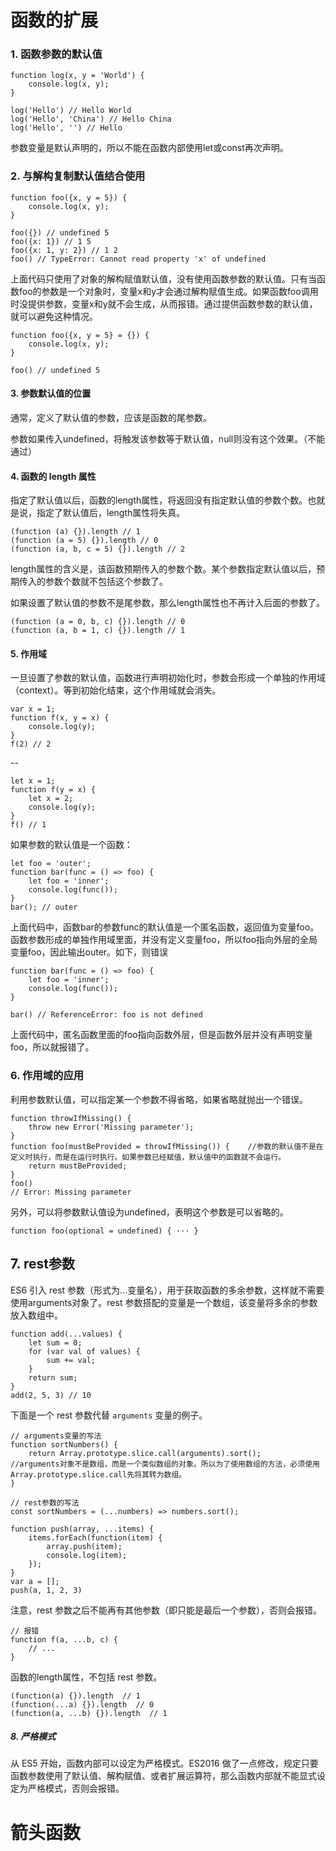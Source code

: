 # 函数的扩展

### 1. 函数参数的默认值

    function log(x, y = 'World') {
        console.log(x, y);
    }

    log('Hello') // Hello World
    log('Hello', 'China') // Hello China
    log('Hello', '') // Hello

参数变量是默认声明的，所以不能在函数内部使用let或const再次声明。

### 2. 与解构复制默认值结合使用

    function foo({x, y = 5}) {
        console.log(x, y);
    }

    foo({}) // undefined 5
    foo({x: 1}) // 1 5
    foo({x: 1, y: 2}) // 1 2
    foo() // TypeError: Cannot read property 'x' of undefined

上面代码只使用了对象的解构赋值默认值，没有使用函数参数的默认值。只有当函数foo的参数是一个对象时，变量x和y才会通过解构赋值生成。如果函数foo调用时没提供参数，变量x和y就不会生成，从而报错。通过提供函数参数的默认值，就可以避免这种情况。

    function foo({x, y = 5} = {}) {
        console.log(x, y);
    }

    foo() // undefined 5

#### 3. 参数默认值的位置

通常，定义了默认值的参数，应该是函数的尾参数。

参数如果传入undefined，将触发该参数等于默认值，null则没有这个效果。（不能通过）

#### 4. 函数的 length 属性

指定了默认值以后，函数的length属性，将返回没有指定默认值的参数个数。也就是说，指定了默认值后，length属性将失真。

    (function (a) {}).length // 1
    (function (a = 5) {}).length // 0
    (function (a, b, c = 5) {}).length // 2

length属性的含义是，该函数预期传入的参数个数。某个参数指定默认值以后，预期传入的参数个数就不包括这个参数了。

如果设置了默认值的参数不是尾参数，那么length属性也不再计入后面的参数了。

    (function (a = 0, b, c) {}).length // 0
    (function (a, b = 1, c) {}).length // 1

#### 5. 作用域

一旦设置了参数的默认值，函数进行声明初始化时，参数会形成一个单独的作用域（context）。等到初始化结束，这个作用域就会消失。

    var x = 1;
    function f(x, y = x) {
        console.log(y);
    }
    f(2) // 2
--

    let x = 1;
    function f(y = x) {
        let x = 2;
        console.log(y);
    }
    f() // 1

如果参数的默认值是一个函数： 

    let foo = 'outer';
    function bar(func = () => foo) {
        let foo = 'inner';
        console.log(func());
    }
    bar(); // outer

上面代码中，函数bar的参数func的默认值是一个匿名函数，返回值为变量foo。函数参数形成的单独作用域里面，并没有定义变量foo，所以foo指向外层的全局变量foo，因此输出outer。如下，则错误

    function bar(func = () => foo) {
        let foo = 'inner';
        console.log(func());
    }

    bar() // ReferenceError: foo is not defined

上面代码中，匿名函数里面的foo指向函数外层，但是函数外层并没有声明变量foo，所以就报错了。

### 6. 作用域的应用

利用参数默认值，可以指定某一个参数不得省略，如果省略就抛出一个错误。

    function throwIfMissing() {
        throw new Error('Missing parameter');
    }
    function foo(mustBeProvided = throwIfMissing()) {    //参数的默认值不是在定义时执行，而是在运行时执行。如果参数已经赋值，默认值中的函数就不会运行。
        return mustBeProvided;
    }
    foo()
    // Error: Missing parameter

另外，可以将参数默认值设为undefined，表明这个参数是可以省略的。

    function foo(optional = undefined) { ··· }


## 7. rest参数

ES6 引入 rest 参数（形式为...变量名），用于获取函数的多余参数，这样就不需要使用arguments对象了。rest 参数搭配的变量是一个数组，该变量将多余的参数放入数组中。

    function add(...values) {
        let sum = 0;
        for (var val of values) {
            sum += val;
        }
        return sum;
    }
    add(2, 5, 3) // 10

下面是一个 rest 参数代替 `arguments` 变量的例子。

    // arguments变量的写法
    function sortNumbers() {
        return Array.prototype.slice.call(arguments).sort();     //arguments对象不是数组，而是一个类似数组的对象。所以为了使用数组的方法，必须使用Array.prototype.slice.call先将其转为数组。
    }

    // rest参数的写法
    const sortNumbers = (...numbers) => numbers.sort();

    function push(array, ...items) {
        items.forEach(function(item) {
            array.push(item);
            console.log(item);
        });
    }
    var a = [];
    push(a, 1, 2, 3)

注意，rest 参数之后不能再有其他参数（即只能是最后一个参数），否则会报错。

    // 报错
    function f(a, ...b, c) {
        // ...
    }

函数的length属性，不包括 rest 参数。

    (function(a) {}).length  // 1
    (function(...a) {}).length  // 0
    (function(a, ...b) {}).length  // 1

##### 8. 严格模式

从 ES5 开始，函数内部可以设定为严格模式。ES2016 做了一点修改，规定只要函数参数使用了默认值、解构赋值、或者扩展运算符，那么函数内部就不能显式设定为严格模式，否则会报错。

# 箭头函数





